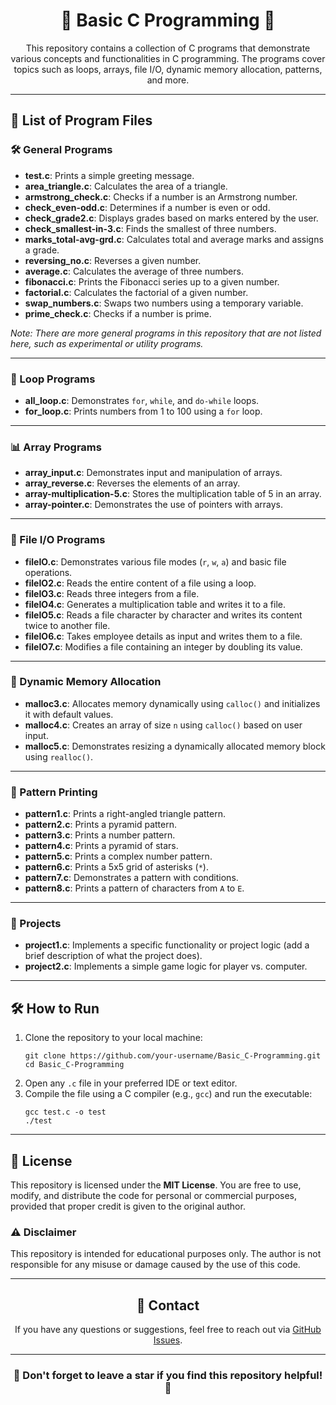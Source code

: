 <h1 align="center">🌟 Basic C Programming 🌟</h1>

<p align="center">
This repository contains a collection of C programs that demonstrate various concepts and functionalities in C programming. The programs cover topics such as loops, arrays, file I/O, dynamic memory allocation, patterns, and more.
</p>

---

<h2>📂 List of Program Files</h2>

<h3>🛠️ General Programs</h3>
<ul>
  <li><b>test.c</b>: Prints a simple greeting message.</li>
  <li><b>area_triangle.c</b>: Calculates the area of a triangle.</li>
  <li><b>armstrong_check.c</b>: Checks if a number is an Armstrong number.</li>
  <li><b>check_even-odd.c</b>: Determines if a number is even or odd.</li>
  <li><b>check_grade2.c</b>: Displays grades based on marks entered by the user.</li>
  <li><b>check_smallest-in-3.c</b>: Finds the smallest of three numbers.</li>
  <li><b>marks_total-avg-grd.c</b>: Calculates total and average marks and assigns a grade.</li>
  <li><b>reversing_no.c</b>: Reverses a given number.</li>
  <li><b>average.c</b>: Calculates the average of three numbers.</li>
  <li><b>fibonacci.c</b>: Prints the Fibonacci series up to a given number.</li>
  <li><b>factorial.c</b>: Calculates the factorial of a given number.</li>
  <li><b>swap_numbers.c</b>: Swaps two numbers using a temporary variable.</li>
  <li><b>prime_check.c</b>: Checks if a number is prime.</li>
</ul>
<p><i>Note: There are more general programs in this repository that are not listed here, such as experimental or utility programs.</i></p>

---

<h3>🔁 Loop Programs</h3>
<ul>
  <li><b>all_loop.c</b>: Demonstrates <code>for</code>, <code>while</code>, and <code>do-while</code> loops.</li>
  <li><b>for_loop.c</b>: Prints numbers from 1 to 100 using a <code>for</code> loop.</li>
</ul>

---

<h3>📊 Array Programs</h3>
<ul>
  <li><b>array_input.c</b>: Demonstrates input and manipulation of arrays.</li>
  <li><b>array_reverse.c</b>: Reverses the elements of an array.</li>
  <li><b>array-multiplication-5.c</b>: Stores the multiplication table of 5 in an array.</li>
  <li><b>array-pointer.c</b>: Demonstrates the use of pointers with arrays.</li>
</ul>

---

<h3>📁 File I/O Programs</h3>
<ul>
  <li><b>fileIO.c</b>: Demonstrates various file modes (<code>r</code>, <code>w</code>, <code>a</code>) and basic file operations.</li>
  <li><b>fileIO2.c</b>: Reads the entire content of a file using a loop.</li>
  <li><b>fileIO3.c</b>: Reads three integers from a file.</li>
  <li><b>fileIO4.c</b>: Generates a multiplication table and writes it to a file.</li>
  <li><b>fileIO5.c</b>: Reads a file character by character and writes its content twice to another file.</li>
  <li><b>fileIO6.c</b>: Takes employee details as input and writes them to a file.</li>
  <li><b>fileIO7.c</b>: Modifies a file containing an integer by doubling its value.</li>
</ul>

---

<h3>🧮 Dynamic Memory Allocation</h3>
<ul>
  <li><b>malloc3.c</b>: Allocates memory dynamically using <code>calloc()</code> and initializes it with default values.</li>
  <li><b>malloc4.c</b>: Creates an array of size <code>n</code> using <code>calloc()</code> based on user input.</li>
  <li><b>malloc5.c</b>: Demonstrates resizing a dynamically allocated memory block using <code>realloc()</code>.</li>
</ul>

---

<h3>🎨 Pattern Printing</h3>
<ul>
  <li><b>pattern1.c</b>: Prints a right-angled triangle pattern.</li>
  <li><b>pattern2.c</b>: Prints a pyramid pattern.</li>
  <li><b>pattern3.c</b>: Prints a number pattern.</li>
  <li><b>pattern4.c</b>: Prints a pyramid of stars.</li>
  <li><b>pattern5.c</b>: Prints a complex number pattern.</li>
  <li><b>pattern6.c</b>: Prints a 5x5 grid of asterisks (<code>*</code>).</li>
  <li><b>pattern7.c</b>: Demonstrates a pattern with conditions.</li>
  <li><b>pattern8.c</b>: Prints a pattern of characters from <code>A</code> to <code>E</code>.</li>
</ul>

---

<h3>🚀 Projects</h3>
<ul>
  <li><b>project1.c</b>: Implements a specific functionality or project logic (add a brief description of what the project does).</li>
  <li><b>project2.c</b>: Implements a simple game logic for player vs. computer.</li>
</ul>

---

<h2>🛠️ How to Run</h2>
<ol>
  <li>Clone the repository to your local machine:
    <pre><code>git clone https://github.com/your-username/Basic_C-Programming.git
cd Basic_C-Programming</code></pre>
  </li>
  <li>Open any <code>.c</code> file in your preferred IDE or text editor.</li>
  <li>Compile the file using a C compiler (e.g., <code>gcc</code>) and run the executable:
    <pre><code>gcc test.c -o test
./test</code></pre>
  </li>
</ol>

---

<h2>📜 License</h2>
<p>This repository is licensed under the <b>MIT License</b>. You are free to use, modify, and distribute the code for personal or commercial purposes, provided that proper credit is given to the original author.</p>

<h3>⚠️ Disclaimer</h3>
<p>This repository is intended for educational purposes only. The author is not responsible for any misuse or damage caused by the use of this code.</p>

---

<h2 align="center">📧 Contact</h2>
<p align="center">If you have any questions or suggestions, feel free to reach out via <a href="https://github.com/your-username/Basic_C-Programming/issues">GitHub Issues</a>.</p>

---

<h3 align="center">🌟 Don't forget to leave a star if you find this repository helpful! 🌟</h3>